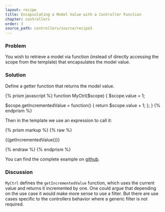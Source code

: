 ```yaml
---
layout: recipe
title: Encapsulating a Model Value with a Controller Function
chapter: controllers
order: 3
source_path: controllers/source/recipe3
---
```


### Problem
You wish to retrieve a model via function (instead of directly accessing the scope from the template) that encapsulates the model value.

### Solution
Define a getter function that returns the model value.

{% prism javascript %}
function MyCtrl($scope) {
  $scope.value = 1;

  $scope.getIncrementedValue = function() {
    return $scope.value + 1;
  };
}
{% endprism %}

Then in the template we use an expression to call it:

{% prism markup %}
{% raw %}
<div ng-controller="MyCtrl">
  <p>{{getIncrementedValue()}}</p>
</div>
{% endraw %}
{% endprism %}

You can find the complete example on [github](https://github.com/fdietz/recipes-with-angular-js-examples/tree/master/chapter2/recipe3).

### Discussion
`MyCtrl` defines the `getIncrementedValue` function, which uses the current value and returns it incremented by one. One could argue that depending on the use case it would make more sense to use a filter. But there are use cases specific to the controllers behavior where a generic filter is not required.
